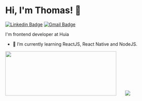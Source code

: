 # Hi, I'm Thomas! 👋

[![Linkedin Badge](https://img.shields.io/badge/-LinkedIn-blue?style=flat-square&logo=Linkedin&logoColor=white&link=https://www.linkedin.com/in/thomas-soares-339465a6/)](https://www.linkedin.com/in/thomas-soares-339465a6/)
[![Gmail Badge](https://img.shields.io/badge/-Gmail-c14438?style=flat-square&logo=Gmail&logoColor=white&link=mailto:soaresthomasp@gmail.com)](mailto:soaresthomasp@gmail.com)

I'm frontend developer at Huia 

- 🌱 I’m currently learning ReactJS, React Native and NodeJS.

<p style="margin: 0;">
  <a href="#"><img src="https://github-readme-stats.vercel.app/api?username=thomas-soares&show_icons=true&theme=merko" width="350" height="140" style="margin-right:24px;"></a>
  <a href="#"><img src="https://github-readme-stats.vercel.app/api/top-langs/?username=thomas-soares&layout=compact&theme=merko"></a>
</p>

<!--
**thomas-soares/thomas-soares** is a ✨ _special_ ✨ repository because its `README.md` (this file) appears on your GitHub profile. --!>
